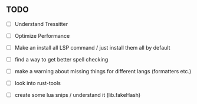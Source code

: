 ## TODO 

- [ ] Understand Tressitter 
- [ ] Optimize Performance
- [ ] Make an install all LSP command / just install them all by default
- [ ] find a way to get better spell checking
- [ ] make a warning about missing things for different langs (formatters etc.)
- [ ] look into rust-tools
- [ ] create some lua snips / understand it (lib.fakeHash)

